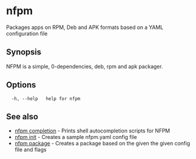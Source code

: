 # nfpm

Packages apps on RPM, Deb and APK formats based on a YAML configuration file

## Synopsis

NFPM is a simple, 0-dependencies, deb, rpm and apk packager.

## Options

```
  -h, --help   help for nfpm
```

## See also

* [nfpm completion](/cmd/nfpm_completion.html)	 - Prints shell autocompletion scripts for NFPM
* [nfpm init](/cmd/nfpm_init.html)	 - Creates a sample nfpm.yaml config file
* [nfpm package](/cmd/nfpm_package.html)	 - Creates a package based on the given the given config file and flags

